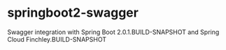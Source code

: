 # springboot2-swagger
Swagger integration with Spring Boot 2.0.1.BUILD-SNAPSHOT and Spring Cloud Finchley.BUILD-SNAPSHOT
